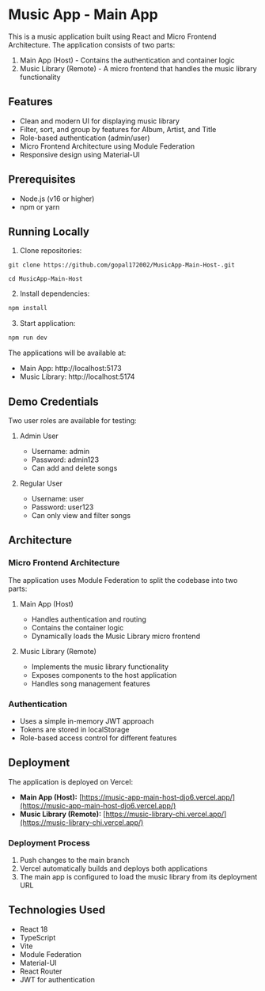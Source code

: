 # Music App - Main App

This is a music application built using React and Micro Frontend Architecture. The application consists of two parts:
1. Main App (Host) - Contains the authentication and container logic
2. Music Library (Remote) - A micro frontend that handles the music library functionality

## Features

- Clean and modern UI for displaying music library
- Filter, sort, and group by features for Album, Artist, and Title
- Role-based authentication (admin/user)
- Micro Frontend Architecture using Module Federation
- Responsive design using Material-UI

## Prerequisites

- Node.js (v16 or higher)
- npm or yarn

## Running Locally

1. Clone repositories:
```
git clone https://github.com/gopal172002/MusicApp-Main-Host-.git

```

```
cd MusicApp-Main-Host
```

2. Install dependencies:
```bash
npm install
```

3. Start application:
```bash
npm run dev
```

The applications will be available at:
- Main App: http://localhost:5173
- Music Library: http://localhost:5174

## Demo Credentials

Two user roles are available for testing:

1. Admin User
   - Username: admin
   - Password: admin123
   - Can add and delete songs

2. Regular User
   - Username: user
   - Password: user123
   - Can only view and filter songs

## Architecture

### Micro Frontend Architecture

The application uses Module Federation to split the codebase into two parts:

1. Main App (Host)
   - Handles authentication and routing
   - Contains the container logic
   - Dynamically loads the Music Library micro frontend

2. Music Library (Remote)
   - Implements the music library functionality
   - Exposes components to the host application
   - Handles song management features

### Authentication

- Uses a simple in-memory JWT approach
- Tokens are stored in localStorage
- Role-based access control for different features

## Deployment

The application is deployed on Vercel:

- **Main App (Host):** [https://music-app-main-host-djo6.vercel.app/](https://music-app-main-host-djo6.vercel.app/)
- **Music Library (Remote):** [https://music-library-chi.vercel.app/](https://music-library-chi.vercel.app/)

### Deployment Process

1. Push changes to the main branch
2. Vercel automatically builds and deploys both applications
3. The main app is configured to load the music library from its deployment URL

## Technologies Used

- React 18
- TypeScript
- Vite
- Module Federation
- Material-UI
- React Router
- JWT for authentication
